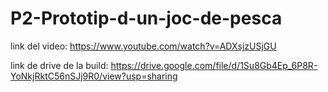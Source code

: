 # P2-Prototip-d-un-joc-de-pesca

link del video: https://www.youtube.com/watch?v=ADXsjzUSjGU

link de drive de la build: https://drive.google.com/file/d/1Su8Gb4Ep_6P8R-YoNkjRktC56nSJj9R0/view?usp=sharing
